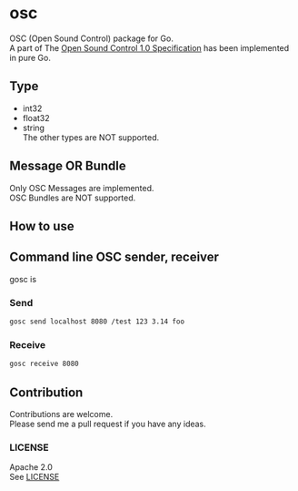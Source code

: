 # osc  
OSC (Open Sound Control) package for Go.  
A part of The [Open Sound Control 1.0 Specification](http://opensoundcontrol.org/spec-1_0) has been implemented in pure Go.  

## Type  
- int32  
- float32  
- string  
The other types are NOT supported.  

## Message OR Bundle  
Only OSC Messages are implemented.  
OSC Bundles are NOT supported.  
  
## How to use    


## Command line OSC sender, receiver  
gosc is
### Send  
```bash
gosc send localhost 8080 /test 123 3.14 foo
```

### Receive  
```bash
gosc receive 8080
```

## Contribution  
Contributions are welcome.  
Please send me a pull request if you have any ideas.  

### LICENSE  
Apache 2.0  
See [LICENSE](LICENSE)  
